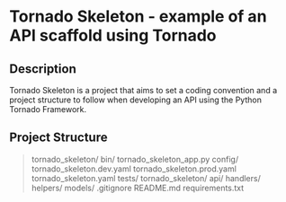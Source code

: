 # Tornado Skeleton - example of an API scaffold using Tornado

## Description
Tornado Skeleton is a project that aims to set a coding convention and a project structure to follow when developing 
an API using the Python Tornado Framework.

## Project Structure
>tornado_skeleton/
    bin/
        tornado_skeleton_app.py
    config/
        tornado_skeleton.dev.yaml
        tornado_skeleton.prod.yaml
        tornado_skeleton.yaml
    tests/
    tornado_skeleton/
        api/
            handlers/
        helpers/
        models/
    .gitignore
    README.md
    requirements.txt
